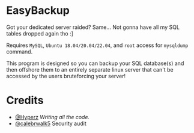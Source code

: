 # EasyBackup
Got your dedicated server raided? Same... Not gonna have all my SQL tables dropped again tho :]

Requires `MySQL`, `Ubuntu 18.04/20.04/22.04`, and `root` access for `mysqldump` command.

This program is designed so you can backup your SQL database(s) and then offshore them to an entirely separate linux server that can't be accessed by the users bruteforcing your server!

# Credits
- [@Hyperz](https://store.hyperz.net) *Writing all the code.*
- [@calebrwalk5](https://www.unknowncheats.me/forum/members/5175763.html) Security audit

